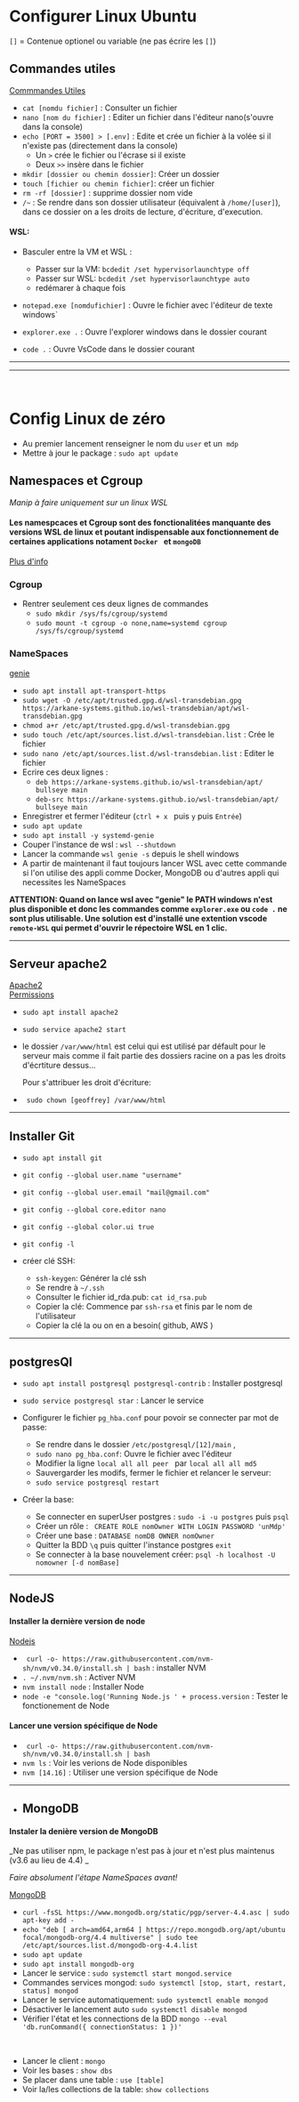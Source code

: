 # Configurer Linux Ubuntu

`[]` = Contenue optionel ou variable (ne pas écrire les `[]`)

## Commandes utiles

[Commmandes Utiles](https://juliend.github.io/linux-cheatsheet/#chmod)

- `cat [nomdu fichier]` : Consulter un fichier
- `nano [nom du fichier]` : Editer un fichier dans l'éditeur nano(s'ouvre dans la console)
- `echo [PORT = 3500] > [.env]` : Edite et crée un fichier à la volée si il n'existe pas (directement dans la console)
  - Un `>` crée le fichier ou l'écrase si il existe
  - Deux `>>` insère dans le fichier
- `mkdir [dossier ou chemin dossier]`: Créer un dossier
- `touch [fichier ou chemin fichier]`: créer un fichier
- `rm -rf [dossier]` : supprime dossier nom vide
- `/~` : Se rendre dans son dossier utilisateur (équivalent à `/home/[user]`), dans ce dossier on a les droits de lecture, d'écriture, d'execution.

#### WSL:

- Basculer entre la VM et WSL :

  - Passer sur la VM: `bcdedit /set hypervisorlaunchtype off`
  - Passer sur WSL: `bcdedit /set hypervisorlaunchtype auto`
  - redémarer à chaque fois

- `notepad.exe [nomdufichier]` : Ouvre le fichier avec l'éditeur de texte windows`
- `explorer.exe .` : Ouvre l'explorer windows dans le dossier courant
- `code .` : Ouvre VsCode dans le dossier courant

---

---

<br>

# Config Linux de zéro

- Au premier lancement renseigner le nom du `user` et un` mdp`
- Mettre à jour le package : `sudo apt update`

## **Namespaces et Cgroup**

_Manip à faire uniquement sur un linux WSL_

#### Les namespcaces et Cgroup sont des fonctionalitées manquante des versions WSL de linux et poutant indispensable aux fonctionnement de certaines applications notament `Docker ` et `mongoDB`

[Plus d'info](https://blog.ineat-group.com/2021/02/comment-bien-demarrer-avec-wsl2-windows-10/)
<br>

### Cgroup

- Rentrer seulement ces deux lignes de commandes
  - `sudo mkdir /sys/fs/cgroup/systemd`
  - `sudo mount -t cgroup -o none,name=systemd cgroup /sys/fs/cgroup/systemd`

### NameSpaces

[genie](https://github.com/arkane-systems/genie)

- `sudo apt install apt-transport-https`
- `sudo wget -O /etc/apt/trusted.gpg.d/wsl-transdebian.gpg https://arkane-systems.github.io/wsl-transdebian/apt/wsl-transdebian.gpg`
- `chmod a+r /etc/apt/trusted.gpg.d/wsl-transdebian.gpg`
- `sudo touch /etc/apt/sources.list.d/wsl-transdebian.list` : Crée le fichier
- `sudo nano /etc/apt/sources.list.d/wsl-transdebian.list` : Editer le fichier
- Ecrire ces deux lignes :
  - `deb https://arkane-systems.github.io/wsl-transdebian/apt/ bullseye main`
  - `deb-src https://arkane-systems.github.io/wsl-transdebian/apt/ bullseye main`
- Enregistrer et fermer l'éditeur (`ctrl + x ` puis `y` puis `Entrée`)
- `sudo apt update`
- `sudo apt install -y systemd-genie`
- Couper l'instance de wsl : `wsl --shutdown`
- Lancer la commande `wsl genie -s` depuis le shell windows
- A partir de maintenant il faut toujours lancer WSL avec cette commande si l'on utilise des appli comme Docker, MongoDB ou d'autres appli qui necessites les NameSpaces

**ATTENTION: Quand on lance wsl avec "genie" le PATH windows n'est plus disponible et donc les commandes comme `explorer.exe` ou `code .` ne sont plus utilisable. Une solution est d'installé une extention vscode `remote-WSL` qui permet d'ouvrir le répectoire WSL en 1 clic.**

---

## **Serveur apache2**

[Apache2](https://doc.ubuntu-fr.org/apache2)
<br>
[Permissions](https://doc.ubuntu-fr.org/permissions)

- `sudo apt install apache2`
- `sudo service apache2 start`

- le dossier `/var/www/html` est celui qui est utilisé par défault pour le serveur mais comme il fait partie des dossiers racine on a pas les droits d'écrtiture dessus...

  Pour s'attribuer les droit d'écriture:

- ` sudo chown [geoffrey] /var/www/html`

---

## **Installer Git**

- `sudo apt install git`
- `git config --global user.name "username"`
- `git config --global user.email "mail@gmail.com"`
- `git config --global core.editor nano`
- `git config --global color.ui true `
- `git config -l`

- créer clé SSH:
  - `ssh-keygen`: Générer la clé ssh
  - Se rendre à `~/.ssh`
  - Consulter le fichier id_rda.pub: `cat id_rsa.pub`
  - Copier la clé: Commence par `ssh-rsa` et finis par le nom de l'utilisateur
  - Copier la clé la ou on en a besoin( github, AWS )

---

## **postgresQl**

- `sudo apt install postgresql postgresql-contrib` : Installer postgresql
- `sudo service postgresql star` : Lancer le service
- Configurer le fichier `pg_hba.conf` pour povoir se connecter par mot de passe:
  - Se rendre dans le dossier `/etc/postgresql/[12]/main` ,
  - `sudo nano pg_hba.conf`: Ouvre le fichier avec l'éditeur
  - Modifier la ligne `local all all peer ` par `local all all md5`
  - Sauvergarder les modifs, fermer le fichier et relancer le serveur:
  - `sudo service postgresql restart`
- Créer la base:

  - Se connecter en superUser postgres : `sudo -i -u postgres` puis `psql`
  - Créer un rôle : ` CREATE ROLE nomOwner WITH LOGIN PASSWORD 'unMdp'`
  - Créer une base : `DATABASE nomDB OWNER nomOwner`
  - Quitter la BDD `\q` puis quitter l'instance postgres `exit`
  - Se connecter à la base nouvelement créer: `psql -h localhost -U nomowner [-d nomBase]`

---

## **NodeJS**

#### Installer la dernière version de node

[Nodejs](https://docs.aws.amazon.com/fr_fr/sdk-for-javascript/v2/developer-guide/setting-up-node-on-ec2-instance.html)

- ` curl -o- https://raw.githubusercontent.com/nvm-sh/nvm/v0.34.0/install.sh | bash` : installer NVM
- `. ~/.nvm/nvm.sh` : Activer NVM
- `nvm install node` : Installer Node
- `node -e "console.log('Running Node.js ' + process.version` : Tester le fonctionement de Node

#### Lancer une version spécifique de Node

- ` curl -o- https://raw.githubusercontent.com/nvm-sh/nvm/v0.34.0/install.sh | bash`
- `nvm ls` : Voir les verions de Node disponibles
- `nvm [14.16]` : Utiliser une version spécifique de Node

---

- ## **MongoDB**

#### Instaler la denière version de MongoDB

_Ne pas utiliser npm, le package n'est pas à jour et n'est plus maintenus (v3.6 au lieu de 4.4) _

_Faire absolument l'étape NameSpaces avant!_

[MongoDB](https://www.digitalocean.com/community/tutorials/how-to-install-mongodb-on-ubuntu-20-04-fr)

- `curl -fsSL https://www.mongodb.org/static/pgp/server-4.4.asc | sudo apt-key add - `
- `echo "deb [ arch=amd64,arm64 ] https://repo.mongodb.org/apt/ubuntu focal/mongodb-org/4.4 multiverse" | sudo tee /etc/apt/sources.list.d/mongodb-org-4.4.list`
- `sudo apt update`
- `sudo apt install mongodb-org`
- Lancer le service : `sudo systemctl start mongod.service`
- Commandes services mongod: `sudo systemctl [stop, start, restart, status] mongod`
- Lancer le service automatiquement: `sudo systemctl enable mongod`
- Désactiver le lancement auto `sudo systemctl disable mongod`
- Vérifier l'état et les connections de la BDD `mongo --eval 'db.runCommand({ connectionStatus: 1 })'`

<br>

- Lancer le client : `mongo`
- Voir les bases : `show dbs`
- Se placer dans une table : `use [table]`
- Voir la/les collections de la table: `show collections`
